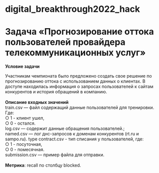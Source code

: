 # digital_breakthrough2022_hack
# Задача «Прогнозирование оттока пользователей провайдера телекоммуникационных услуг»

**Условие задачи**

Участникам чемпионата было предложено создать свое решение по прогнозированию оттока с использованием данных о клиентах. В доступе находилась информация о запросах пользователей к сайтам конкурентов и история обращений в компанию.
\
\
**Описание входных значений** \
train.csv — файл содержащий данные пользователей для тренировки. Где: \
○ 1 - клиент ушел, \
○ 0 - остался. \
log.csv — содержит данные обращения пользователей.; \
named.csv — лог днс-запросов к доменам конкурентов (rt.ru и sampo.ru). type contract.csv - тип списания у пользователей, где: \
○ 1 - посуточная, \
○ 0 - помесячная. \
submission.csv — пример файла для отправки. \
\
**Метрика**: recall по столбцу blocked.
